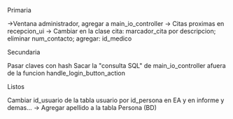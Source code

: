 Primaria

->Ventana administrador, agregar a main_io_controller
-> Citas proximas en recepcion_ui
-> Cambiar en la clase cita: marcador_cita por descripcion; eliminar  num_contacto; agregar: id_medico


Secundaria

Pasar claves con hash
Sacar la "consulta SQL" de main_io_controller afuera de la funcion handle_login_button_action






Listos

Cambiar id_usuario de la tabla usuario por id_persona en EA y en informe y demas...
-> Agregar apellido a la tabla Persona (BD)

